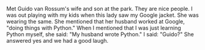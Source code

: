 Met Guido van Rossum's wife and son at the park.  They are nice people.  I was
out playing with my kids when this lady saw my Google jacket.  She was wearing
the same.  She mentioned that her husband worked at Google, "doing things with
Python."  When I mentioned that I was just learning Python myself, she said:
"My husband wrote Python."  I said: "Guido?"  She answered yes and we had a
good laugh.
